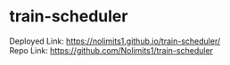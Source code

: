 # train-scheduler

Deployed Link: <link> https://nolimits1.github.io/train-scheduler/ </link><br>
Repo Link: <link> https://github.com/Nolimits1/train-scheduler </link>

